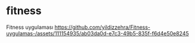 # fitness
Fitness uygulaması
https://github.com/yildizzehra/Fitness-uygulamas-/assets/111154935/ab03da0d-e7c3-49b5-835f-f6d4e50e8245
